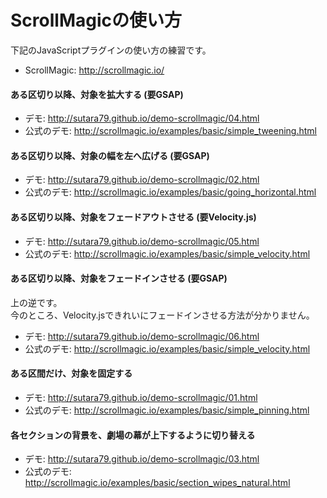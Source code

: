 # ScrollMagicの使い方

下記のJavaScriptプラグインの使い方の練習です。

- ScrollMagic: http://scrollmagic.io/

#### ある区切り以降、対象を拡大する (要GSAP)
- デモ: http://sutara79.github.io/demo-scrollmagic/04.html
- 公式のデモ: http://scrollmagic.io/examples/basic/simple_tweening.html

#### ある区切り以降、対象の幅を左へ広げる (要GSAP)
- デモ: http://sutara79.github.io/demo-scrollmagic/02.html
- 公式のデモ: http://scrollmagic.io/examples/basic/going_horizontal.html

#### ある区切り以降、対象をフェードアウトさせる (要Velocity.js)
- デモ: http://sutara79.github.io/demo-scrollmagic/05.html
- 公式のデモ: http://scrollmagic.io/examples/basic/simple_velocity.html

#### ある区切り以降、対象をフェードインさせる (要GSAP)
上の逆です。  
今のところ、Velocity.jsできれいにフェードインさせる方法が分かりません。

- デモ: http://sutara79.github.io/demo-scrollmagic/06.html
- 公式のデモ: http://scrollmagic.io/examples/basic/simple_velocity.html

#### ある区間だけ、対象を固定する
- デモ: http://sutara79.github.io/demo-scrollmagic/01.html
- 公式のデモ: http://scrollmagic.io/examples/basic/simple_pinning.html

#### 各セクションの背景を、劇場の幕が上下するように切り替える
- デモ: http://sutara79.github.io/demo-scrollmagic/03.html
- 公式のデモ: http://scrollmagic.io/examples/basic/section_wipes_natural.html